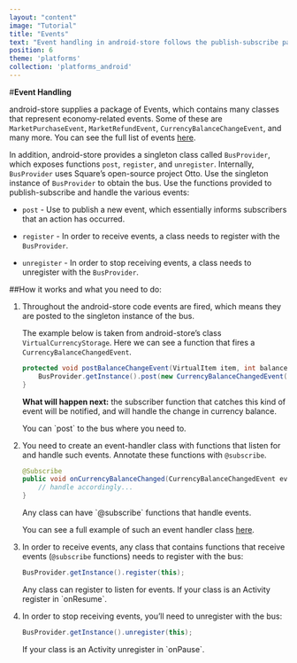 ```yaml
---
layout: "content"
image: "Tutorial"
title: "Events"
text: "Event handling in android-store follows the publish-subscribe pattern."
position: 6
theme: 'platforms'
collection: 'platforms_android'
---
```


#**Event Handling**

android-store supplies a package of Events, which contains many classes that represent  economy-related events. Some of these are `MarketPurchaseEvent`, `MarketRefundEvent`, `CurrencyBalanceChangeEvent`, and many more. You can see the full list of events [here](https://github.com/soomla/android-store/tree/master/SoomlaAndroidStore/src/com/soomla/store/events).

In addition, android-store provides a singleton class called `BusProvider`, which exposes functions `post`, `register`, and `unregister`. Internally, `BusProvider` uses Square’s open-source project Otto. Use the singleton instance of `BusProvider` to obtain the bus. Use the functions provided to publish-subscribe and handle the various events:

- `post` - Use to publish a new event, which essentially informs subscribers that an action has occurred.

- `register` - In order to receive events, a class needs to register with the `BusProvider`.

- `unregister` - In order to stop receiving events, a class needs to unregister with the `BusProvider`.

##How it works and what you need to do:

1. Throughout the android-store code events are fired, which means they are posted to the singleton instance of the bus.

    The example below is taken from android-store’s class `VirtualCurrencyStorage`. Here we can see a function that fires a `CurrencyBalanceChangedEvent`.

    ``` java
    protected void postBalanceChangeEvent(VirtualItem item, int balance, int amountAdded) {
        BusProvider.getInstance().post(new CurrencyBalanceChangedEvent((VirtualCurrency)item, balance, amountAdded));
    }
    ```

    **What will happen next:** the subscriber function that catches this kind of event will be notified, and will handle the change in currency balance.

    <div class="info-box">You can `post` to the bus where you need to.</div>

2. You need to create an event-handler class with functions that listen for and handle such events. Annotate these functions with `@subscribe`.

    ``` java
    @Subscribe
    public void onCurrencyBalanceChanged(CurrencyBalanceChangedEvent event) {
        // handle accordingly...
    }
    ```

    <div class="info-box">Any class can have `@subscribe` functions that handle events.</div>

    You can see a full example of such an event handler class [here](https://github.com/soomla/android-store/blob/master/SoomlaAndroidExample/src/com/soomla/example/ExampleEventHandler.java).

3. In order to receive events, any class that contains functions that receive events (`@subscribe` functions) needs to register with the bus:
    ``` java
    BusProvider.getInstance().register(this);
    ```

    <div class="info-box">Any class can register to listen for events. If your class is an Activity register in `onResume`.</div>

4. In order to stop receiving events, you’ll need to unregister with the bus:

    ``` java
    BusProvider.getInstance().unregister(this);
    ```

    <div class="info-box">If your class is an Activity unregister in `onPause`.</div>
